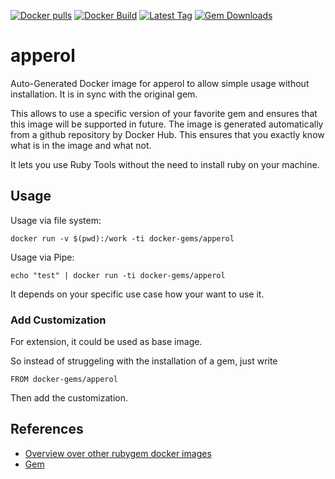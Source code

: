 [![Docker pulls](https://img.shields.io/docker/pulls/rubygem/apperol.svg)](https://hub.docker.com/r/rubygem/apperol/)
[![Docker Build](https://img.shields.io/docker/automated/rubygem/apperol.svg)](https://hub.docker.com/r/rubygem/apperol/)
[![Latest Tag](https://img.shields.io/github/tag/docker-rubygem/apperol.svg)](https://hub.docker.com/r/rubygem/apperol/)
[![Gem Downloads](https://img.shields.io/gem/dt/apperol.svg)](https://rubygems.org/gems/apperol/)
# apperol

Auto-Generated Docker image for apperol to allow simple usage without installation.
It is in sync with the original gem.

This allows to use a specific version of your favorite gem and ensures that this image will be supported in future.
The image is generated automatically from a github repository by Docker Hub.
This ensures that you exactly know what is in the image and what not.

It lets you use Ruby Tools without the need to install ruby on your machine.

## Usage

Usage via file system:

`docker run -v $(pwd):/work -ti docker-gems/apperol`

Usage via Pipe:

`echo "test" | docker run -ti docker-gems/apperol`

It depends on your specific use case how your want to use it.

### Add Customization

For extension, it could be used as base image.

So instead of struggeling with the installation of a gem, just write

`FROM docker-gems/apperol`

Then add the customization.

## References

 - [Overview over other rubygem docker images](https://github.com/thinkbot/docker-rubygem)
 - [Gem](https://rubygems.org/gems/apperol/)
